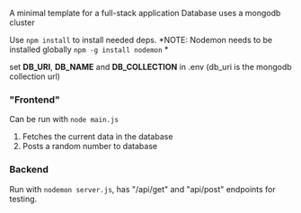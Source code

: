 A minimal template for a full-stack application
Database uses a mongodb cluster

Use `npm install` to install needed deps.
*NOTE: Nodemon needs to be installed globally `npm -g install nodemon` *

set **DB_URI**, **DB_NAME** and **DB_COLLECTION** in .env
(db_uri is the mongodb collection url)

### "Frontend"

Can be run with `node main.js`

1. Fetches the current data in the database
2. Posts a random number to database

### Backend

Run with `nodemon server.js`, has "/api/get" and "api/post" endpoints for testing.
